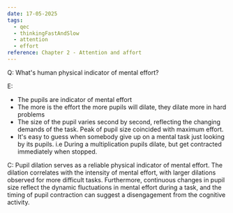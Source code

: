 ```yaml
---
date: 17-05-2025
tags:
  - qec
  - thinkingFastAndSlow
  - attention
  - effort
reference: Chapter 2 - Attention and affort
---
```

Q: What's human physical indicator of mental effort?

E:
- The pupils are indicator of mental effort
- The more is the effort the more pupils will dilate, they dilate more in hard problems
- The size of the pupil varies second by second, reflecting the changing demands of the task. Peak of pupil size coincided with maximum effort.
- It's easy to guess when somebody give up on a mental task just looking by its pupils. i.e During a multiplication pupils dilate, but get contracted immediately when stopped.

C: Pupil dilation serves as a reliable physical indicator of mental effort. The dilation correlates with the intensity of mental effort, with larger dilations observed for more difficult tasks. Furthermore, continuous changes in pupil size reflect the dynamic fluctuations in mental effort during a task, and the timing of pupil contraction can suggest a disengagement from the cognitive activity.
